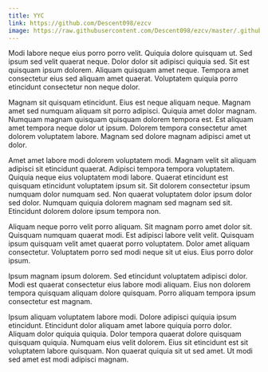```yaml
---
title: YYC
link: https://github.com/Descent098/ezcv
image: https://raw.githubusercontent.com/Descent098/ezcv/master/.github/logo.png
---
```


Modi labore neque eius porro porro velit. Quiquia dolore quisquam ut. Sed ipsum sed velit quaerat neque. Dolor dolor sit adipisci quiquia sed. Sit est quisquam ipsum dolorem. Aliquam quisquam amet neque. Tempora amet consectetur eius sed aliquam amet quaerat. Voluptatem quiquia porro etincidunt consectetur non neque dolor.

Magnam sit quisquam etincidunt. Eius est neque aliquam neque. Magnam amet sed numquam aliquam sit porro adipisci. Quiquia amet dolor magnam. Numquam magnam quisquam quisquam dolorem tempora est. Est aliquam amet tempora neque dolor ut ipsum. Dolorem tempora consectetur amet dolorem voluptatem labore. Magnam sed dolore magnam adipisci amet ut dolor.

Amet amet labore modi dolorem voluptatem modi. Magnam velit sit aliquam adipisci sit etincidunt quaerat. Adipisci tempora tempora voluptatem. Quiquia neque eius voluptatem modi labore. Quaerat etincidunt est quisquam etincidunt voluptatem ipsum sit. Sit dolorem consectetur ipsum numquam dolor numquam sed. Non quaerat voluptatem dolor ipsum dolor sed dolor. Numquam quiquia dolorem magnam sed magnam sed sit. Etincidunt dolorem dolore ipsum tempora non.

Aliquam neque porro velit porro aliquam. Sit magnam porro amet dolor sit. Quisquam numquam quaerat modi. Est adipisci labore velit velit. Quisquam ipsum quisquam velit amet quaerat porro voluptatem. Dolor amet aliquam consectetur. Voluptatem porro sed modi neque sit ut eius. Eius porro dolor ipsum.

Ipsum magnam ipsum dolorem. Sed etincidunt voluptatem adipisci dolor. Modi est quaerat consectetur eius labore modi aliquam. Eius non dolorem tempora quisquam aliquam dolore quisquam. Porro aliquam tempora ipsum consectetur est magnam.

Ipsum aliquam voluptatem labore modi. Dolore adipisci quiquia ipsum etincidunt. Etincidunt dolor aliquam amet labore quiquia porro dolor. Aliquam dolor quiquia quiquia. Dolor tempora quaerat dolore quisquam quisquam quiquia. Numquam eius velit dolorem. Eius sit etincidunt est sit voluptatem labore quisquam. Non quaerat quiquia sit ut sed amet. Ut modi sed amet est modi adipisci magnam.
    